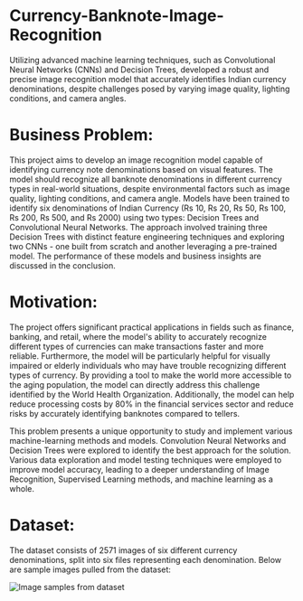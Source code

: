 # Currency-Banknote-Image-Recognition
Utilizing advanced machine learning techniques, such as Convolutional Neural Networks (CNNs) and Decision Trees, developed a robust and precise image recognition model that accurately identifies Indian currency denominations, despite challenges posed by varying image quality, lighting conditions, and camera angles.

# Business Problem:

This project aims to develop an image recognition model capable of identifying currency note denominations based on visual features. The model should recognize all banknote denominations in different currency types in real-world situations, despite environmental factors such as image quality, lighting conditions, and camera angle. Models have been trained to identify six denominations of Indian Currency (Rs 10, Rs 20, Rs 50, Rs 100, Rs 200, Rs 500, and Rs 2000) using two types: Decision Trees and Convolutional Neural Networks. The approach involved training three Decision Trees with distinct feature engineering techniques and exploring two CNNs - one built from scratch and another leveraging a pre-trained model. The performance of these models and business insights are discussed in the conclusion.

# Motivation:

The project offers significant practical applications in fields such as finance, banking, and retail, where the model's ability to accurately recognize different types of currencies can make transactions faster and more reliable. Furthermore, the model will be particularly helpful for visually impaired or elderly individuals who may have trouble recognizing different types of currency. By providing a tool to make the world more accessible to the aging population, the model can directly address this challenge identified by the World Health Organization. Additionally, the model can help reduce processing costs by 80% in the financial services sector and reduce risks by accurately identifying banknotes compared to tellers.

This problem presents a unique opportunity to study and implement various machine-learning methods and models. Convolution Neural Networks and Decision Trees were explored to identify the best approach for the solution. Various data exploration and model testing techniques were employed to improve model accuracy, leading to a deeper understanding of Image Recognition, Supervised Learning methods, and machine learning as a whole.

# Dataset:

The dataset consists of 2571 images of six different currency denominations, split into six files representing each denomination. Below are sample images pulled from the dataset:

![Image samples from dataset](https://user-images.githubusercontent.com/40481691/235971927-7260103b-cee4-44e3-ba53-e1cddef04358.png)

